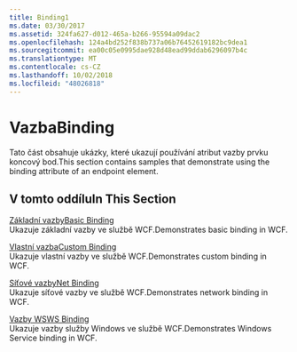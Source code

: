 ```yaml
---
title: Binding1
ms.date: 03/30/2017
ms.assetid: 324fa627-d012-465a-b266-95594a09dac2
ms.openlocfilehash: 124a4bd252f838b737a06b76452619182bc9dea1
ms.sourcegitcommit: ea00c05e0995dae928d48ead99ddab6296097b4c
ms.translationtype: MT
ms.contentlocale: cs-CZ
ms.lasthandoff: 10/02/2018
ms.locfileid: "48026818"
---
```

# <a name="binding"></a><span data-ttu-id="5b830-102">Vazba</span><span class="sxs-lookup"><span data-stu-id="5b830-102">Binding</span></span>
<span data-ttu-id="5b830-103">Tato část obsahuje ukázky, které ukazují používání atribut vazby prvku koncový bod.</span><span class="sxs-lookup"><span data-stu-id="5b830-103">This section contains samples that demonstrate using the binding attribute of an endpoint element.</span></span>  
  
## <a name="in-this-section"></a><span data-ttu-id="5b830-104">V tomto oddílu</span><span class="sxs-lookup"><span data-stu-id="5b830-104">In This Section</span></span>
  
 [<span data-ttu-id="5b830-105">Základní vazby</span><span class="sxs-lookup"><span data-stu-id="5b830-105">Basic Binding</span></span>](../../../../docs/framework/wcf/samples/basic-binding.md)  
 <span data-ttu-id="5b830-106">Ukazuje základní vazby ve službě WCF.</span><span class="sxs-lookup"><span data-stu-id="5b830-106">Demonstrates basic binding in WCF.</span></span>  
  
 [<span data-ttu-id="5b830-107">Vlastní vazba</span><span class="sxs-lookup"><span data-stu-id="5b830-107">Custom Binding</span></span>](../../../../docs/framework/wcf/samples/custom-binding.md)  
 <span data-ttu-id="5b830-108">Ukazuje vlastní vazby ve službě WCF.</span><span class="sxs-lookup"><span data-stu-id="5b830-108">Demonstrates custom binding in WCF.</span></span>  
  
 [<span data-ttu-id="5b830-109">Síťové vazby</span><span class="sxs-lookup"><span data-stu-id="5b830-109">Net Binding</span></span>](../../../../docs/framework/wcf/samples/net-binding.md)  
 <span data-ttu-id="5b830-110">Ukazuje síťové vazby ve službě WCF.</span><span class="sxs-lookup"><span data-stu-id="5b830-110">Demonstrates network binding in WCF.</span></span>  
  
 [<span data-ttu-id="5b830-111">Vazby WS</span><span class="sxs-lookup"><span data-stu-id="5b830-111">WS Binding</span></span>](../../../../docs/framework/wcf/samples/ws-binding.md)  
 <span data-ttu-id="5b830-112">Ukazuje vazby služby Windows ve službě WCF.</span><span class="sxs-lookup"><span data-stu-id="5b830-112">Demonstrates Windows Service binding in WCF.</span></span>
